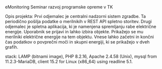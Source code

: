 eMonitoring
Seminar razvoj programske opreme v TK


Opis projekta:
Prvi odjemalec je centralni nadzorni sistem zgradbe. Ta periodično pošilja podatke o merilnikih v REST API spletno storitev. Drugi odjemalec je spletna aplikacija, ki je namenjena spremljanju rabe električne energije. Uporabnik se prijavi in lahko izbira objekte. Prikažejo se mu merilniki električne energije na tem objektu. Vnese lahko začetni in končni čas podatkov o povprečni moči in skupni energiji, ki se prikažejo v dveh grafih.

stack: LAMP (bitnami image),
PHP 8.2.16,
Apache 2.4.58 (Unix),
mysql from 11.2.3-MariaDB, client 15.2 for Linux (x86_64) using readline 5.1.

